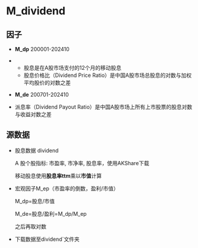 # M_dividend

## 因子


- **M_dp** 200001-202410

- - 股息是在A股市场支付的12个月的移动股息
  - 股息价格比（Dividend Price Ratio）是中国A股市场总股息的对数与加权平均股价的对数之差

- **M_de** 200701-202410

- 派息率（Dividend Payout Ratio）是中国A股市场上所有上市股票的股息对数与收益对数之差



## 源数据

- 股息数据 dividend

  A 股个股指标: 市盈率, 市净率, 股息率，使用AKShare下载

  移动股息使用**股息率ttm**乘以**市值**计算
  
  
  
- 宏观因子M_ep（市盈率的倒数，盈利/市值）

  M_dp=股息/市值

  M_de=股息/盈利=M_dp/M_ep

  之后再取对数

  


- 下载数据至dividend`文件夹



